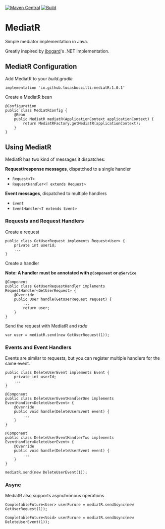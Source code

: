 [![Maven Central](https://img.shields.io/maven-central/v/io.github.lucasbuccilli/mediatR.svg?label=Maven%20Central)](https://central.sonatype.com/namespace/io.github.lucasbuccilli)
[![Build](https://img.shields.io/github/actions/workflow/status/lucasbuccilli/mediatR/test.yml?label=Build)](https://github.com/lucasbuccilli/mediatR/actions/workflows/test.yml?label=Build)
# MediatR
Simple mediator implementation in Java.

Greatly inspired by [jbogard](https://github.com/jbogard/MediatR)'s .NET implementation.


## MediatR Configuration

Add MediatR to your _build.gradle_
```
implementation 'io.github.lucasbuccilli:mediatR:1.0.1'
```

Create a MediatR bean
```
@Configuration
public class MediatRConfig {
    @Bean
    public MediatR mediatR(ApplicationContext applicationContext) {
        return MediatRFactory.getMediatR(applicationContext);
    }
}
```

## Using MediatR

MediatR has two kind of messages it dispatches:

**Request/response messages**, dispatched to a single handler
- `Request<T>`
- `RequestHandler<T extends Request>`

**Event messages**, dispatched to multiple handlers
- `Event`
- `EventHandler<T extends Event>`

### Requests and Request Handlers
Create a request
```
public class GetUserRequest implements Request<User> {
    private int userId;
    ...
}
```

Create a handler

__Note: A handler must be annotated with `@Component` or `@Service`__

```
@Component
public class GetUserRequestHandler implements RequestHandler<GetUserRequest> {
    @Override
    public User handle(GetUserRequest request) {
        ...
        return user;
    }
}
```
Send the request with MediatR and _tada_
```
var user = mediatR.send(new GetUserRequest(1));
```
### Events and Event Handlers
Events are similar to requests, but you can register multiple handlers for the same event.

```
public class DeleteUserEvent implements Event {
    private int userId;
    ...
}
```
```
@Component
public class DeleteUserEventHandlerOne implements EventHandler<DeleteUserEvent> {
    @Override
    public void handle(DeleteUserEvent event) {
        ...
    }
}

@Component
public class DeleteUserEventHandlerTwo implements EventHandler<DeleteUserEvent> {
    @Override
    public void handle(DeleteUserEvent event) {
        ...
    }
}
```
```
mediatR.send(new DeleteUserEvent(1));
```


### Async
MediatR also supports asynchronous operations

```
CompletableFuture<User> userFurure = mediatR.sendAsync(new GetUserRequest(1));

CompletableFuture<Void> userFurure = mediatR.sendAsync(new DeleteUserEvent(1));
```